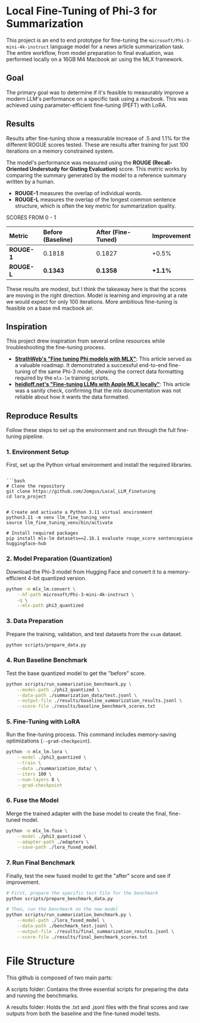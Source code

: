 # Local Fine-Tuning of Phi-3 for Summarization

This project is an end to end prototype for fine-tuning the `microsoft/Phi-3-mini-4k-instruct` language model for a news article summarization task. The entire workflow, from model preparation to final evaluation, was performed locally on a 16GB M4 Macbook air using the MLX framework.

## Goal

The primary goal was to determine if it's feasible to measurably improve a modern LLM's performance on a specific task using a macbook. This was achieved using parameter-efficient fine-tuning (PEFT) with LoRA.

## Results

Results after fine-tuning show a measurable increase of .5 and 1.1% for the different ROGUE scores tested. These are results after training for just 100 iterations on a memory constrained system.


The model's performance was measured using the **ROUGE (Recall-Oriented Understudy for Gisting Evaluation)** score. This metric works by comparing the summary generated by the model to a reference summary written by a human.
-   **ROUGE-1** measures the overlap of individual words.
-   **ROUGE-L** measures the overlap of the longest common sentence structure, which is often the key metric for summarization quality.

SCORES FROM 0 - 1

| Metric | Before (Baseline) | After (Fine-Tuned) | Improvement |
| :--- | :--- | :--- | :--- |
| **ROUGE-1** | 0.1818 | 0.1827 | +0.5% |
| **ROUGE-L** | **0.1343** | **0.1358** | **+1.1%** |

These results are modest, but I think the takeaway here is that the scores are moving in the right direction. Model is learning and improving at a rate we would expect for only 100 iterations. More ambitious fine-tuning is feasible on a base m4 macbook air.  

## Inspiration 

This project drew inspiration from several online resources while troubleshooting the fine-tuning process.

-   **[StrathWeb's "Fine tuning Phi models with MLX"](https://www.strathweb.com/2025/01/fine-tuning-phi-models-with-mlx/)**: This article served as a valuable roadmap. It demonstrated a successful end-to-end fine-tuning of the same Phi-3 model, showing the correct data formatting required by the `mlx-lm` training scripts.
-   **[heidloff.net's "Fine-tuning LLMs with Apple MLX locally"](https://heidloff.net/article/apple-mlx-fine-tuning/)**: This article was a sanity check, confirming that the mlx documentation was not reliable about how it wants the data formatted.

## Reproduce Results

Follow these steps to set up the environment and run through the full fine-tuning pipeline.

### 1. Environment Setup

First, set up the Python virtual environment and install the required libraries.

```

```bash
# Clone the repository
git clone https://github.com/Jomgus/Local_LLM_Finetuning
cd lora_project
```

```

# Create and activate a Python 3.11 virtual environment
python3.11 -m venv llm_fine_tuning_venv
source llm_fine_tuning_venv/bin/activate

# Install required packages
pip install mlx-lm datasets==2.16.1 evaluate rouge_score sentencepiece huggingface-hub

```

### 2. Model Preparation (Quantization)

Download the Phi-3 model from Hugging Face and convert it to a memory-efficient 4-bit quantized version.

```bash
python -m mlx_lm.convert \
    --hf-path microsoft/Phi-3-mini-4k-instruct \
    -q \
    --mlx-path phi3_quantized
```

### 3. Data Preparation

Prepare the training, validation, and test datasets from the `xsum` dataset.

```bash
python scripts/prepare_data.py
```

### 4. Run Baseline Benchmark

Test the base quantized model to get the "before" score.

```bash
python scripts/run_summarization_benchmark.py \
    --model-path ./phi3_quantized \
    --data-path ./summarization_data/test.jsonl \
    --output-file ./results/baseline_summarization_results.jsonl \
    --score-file ./results/baseline_benchmark_scores.txt
```

### 5. Fine-Tuning with LoRA

Run the fine-tuning process. This command includes memory-saving optimizations (`--grad-checkpoint`).

```bash
python -m mlx_lm.lora \
    --model ./phi3_quantized \
    --train \
    --data ./summarization_data/ \
    --iters 100 \
    --num-layers 8 \
    --grad-checkpoint
```

### 6. Fuse the Model

Merge the trained adapter with the base model to create the final, fine-tuned model.

```bash
python -m mlx_lm.fuse \
    --model ./phi3_quantized \
    --adapter-path ./adapters \
    --save-path ./lora_fused_model
```

### 7. Run Final Benchmark

Finally, test the new fused model to get the "after" score and see if improvement.

```bash
# First, prepare the specific test file for the benchmark
python scripts/prepare_benchmark_data.py

# Then, run the benchmark on the new model
python scripts/run_summarization_benchmark.py \
    --model-path ./lora_fused_model \
    --data-path ./benchmark_test.jsonl \
    --output-file ./results/final_summarization_results.jsonl \
    --score-file ./results/final_benchmark_scores.txt
```

# File Structure

This github is composed of two main parts:

A scripts folder: Contains the three essential scripts for preparing the data and running the benchmarks.

A results folder: Holds the .txt and .jsonl files with the final scores and raw outputs from both the baseline and the fine-tuned model tests.
